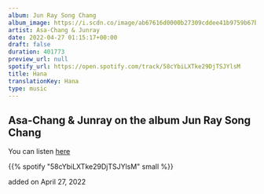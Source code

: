 ```yaml
---
album: Jun Ray Song Chang
album_image: https://i.scdn.co/image/ab67616d0000b27309cddee41b9759b67bfe4982
artist: Asa-Chang & Junray
date: 2022-04-27 01:15:17+00:00
draft: false
duration: 401773
preview_url: null
spotify_url: https://open.spotify.com/track/58cYbiLXTke29DjTSJYlsM
title: Hana
translationKey: Hana
type: music
---
```


## Asa-Chang & Junray on the album Jun Ray Song Chang

You can listen [here](https://open.spotify.com/track/58cYbiLXTke29DjTSJYlsM)

{{% spotify "58cYbiLXTke29DjTSJYlsM" small %}}

added on April 27, 2022